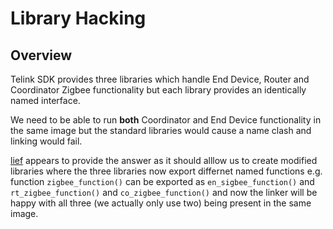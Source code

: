 # Library Hacking
## Overview
Telink SDK provides three libraries which handle End Device, Router and Coordinator Zigbee functionality but each library provides an identically named interface.

We need to be able to run **both** Coordinator and End Device functionality in the same image but the standard libraries would cause a name clash and linking would fail.

[lief] appears to provide the answer as it should alllow us to create modified libraries where the three libraries now export differnet named functions e.g. function `zigbee_function()` can be exported as `en_sigbee_function()` and `rt_zigbee_function()` and `co_zigbee_function()` and now the linker will be happy with all three (we actually only use two) being present in the same image.

[lief]: https://pypi.org/project/lief/
